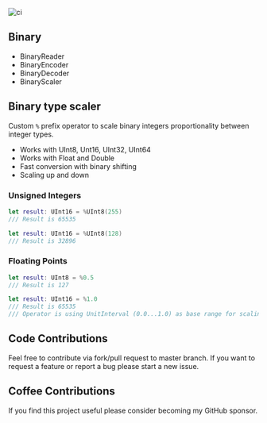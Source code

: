 ![ci](https://github.com/swift-extensions/binary/workflows/ci/badge.svg)

## Binary

- BinaryReader
- BinaryEncoder
- BinaryDecoder
- BinaryScaler

## Binary type scaler

Custom `%`  prefix operator to scale binary integers proportionality between integer types.

- Works with UInt8, Unt16, UInt32, UInt64
- Works with Float and Double
- Fast conversion with binary shifting
- Scaling up and down

### Unsigned Integers
```swift
let result: UInt16 = %UInt8(255)
/// Result is 65535

let result: UInt16 = %UInt8(128)
/// Result is 32896
```

### Floating Points
```swift
let result: UInt8 = %0.5
/// Result is 127

let result: UInt16 = %1.0
/// Result is 65535
/// Operator is using UnitInterval (0.0...1.0) as base range for scaling.
```

## Code Contributions
Feel free to contribute via fork/pull request to master branch. If you want to request a feature or report a bug please start a new issue.

## Coffee Contributions
If you find this project useful please consider becoming my GitHub sponsor.

